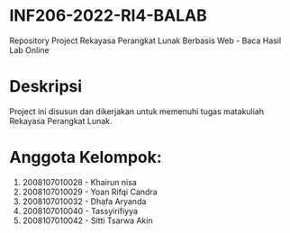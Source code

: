 # INF206-2022-RI4-BALAB

Repository Project Rekayasa Perangkat Lunak Berbasis Web - Baca Hasil Lab Online

# Deskripsi

Project ini disusun dan dikerjakan untuk memenuhi tugas matakuliah Rekayasa Perangkat Lunak.

# Anggota Kelompok:
1. 2008107010028 - Khairun nisa
2. 2008107010029 - Yoan Rifqi Candra
4. 2008107010032 - Dhafa Aryanda
5. 2008107010040 - Tassyirifiyya
6. 2008107010042 - Sitti Tsarwa Akin
